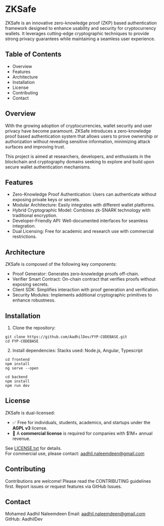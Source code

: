 # ZKSafe

ZKSafe is an innovative zero-knowledge proof (ZKP) based authentication framework designed to enhance usability and security for cryptocurrency wallets. It leverages cutting-edge cryptographic techniques to provide strong privacy guarantees while maintaining a seamless user experience.

## Table of Contents
- Overview
- Features
- Architecture
- Installation
- License
- Contributing
- Contact

## Overview

With the growing adoption of cryptocurrencies, wallet security and user privacy have become paramount. ZKSafe introduces a zero-knowledge proof based authentication system that allows users to prove ownership or authorization without revealing sensitive information, minimizing attack surfaces and improving trust.

This project is aimed at researchers, developers, and enthusiasts in the blockchain and cryptography domains seeking to explore and build upon secure wallet authentication mechanisms.

## Features

- Zero-Knowledge Proof Authentication: Users can authenticate without exposing private keys or secrets.
- Modular Architecture: Easily integrates with different wallet platforms.
- Hybrid Cryptographic Model: Combines zk-SNARK technology with traditional encryption.
- Developer-Friendly API: Well-documented interfaces for seamless integration.
- Dual Licensing: Free for academic and research use with commercial restrictions.

## Architecture

ZKSafe is composed of the following key components:
- Proof Generator: Generates zero-knowledge proofs off-chain.
- Verifier Smart Contract: On-chain contract that verifies proofs without exposing secrets.
- Client SDK: Simplifies interaction with proof generation and verification.
- Security Modules: Implements additional cryptographic primitives to enhance robustness.

## Installation

1. Clone the repository:
```
git clone https://github.com/AadhilDev/FYP-CODEBASE.git
cd FYP-CODEBASE
```

2. Install dependencies:
Stacks used: Node.js, Angular, Typescript
```
cd frontend
npm install
ng serve --open
```

```
cd backend
npm install
npm run dev
```

## License

ZKSafe is dual-licensed:

- ✅ Free for individuals, students, academics, and startups under the **AGPL v3** license.
- 💼 A **commercial license** is required for companies with $1M+ annual revenue.

See [LICENSE.txt](./LICENSE.txt) for details.  
For commercial use, please contact: aadhil.naleemdeen@gmail.com

## Contributing

Contributions are welcome! Please read the CONTRIBUTING guidelines first.
Report issues or request features via GitHub Issues.

## Contact

Mohamed Aadhil Naleemdeen
Email: aadhil.naleemdeen@gmail.com
GitHub: AadhilDev